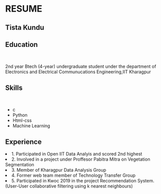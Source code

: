 
<html>
<body>
<head>
<link rel="stylesheet" href="https://maxcdn.bootstrapcdn.com/bootstrap/4.3.1/css/bootstrap.min.css">
<script src="https://maxcdn.bootstrapcdn.com/bootstrap/4.3.1/js/bootstrap.min.js"></script>
  </body>
</head>
<div class="jumbotron text-center">
  <h1>RESUME</h1>
  <h2>Tista Kundu</h2> 
</div>
<h2>Education</h2><br>
<p> 2nd year Btech (4-year) undergraduate student under the department of Electronics and Electrical Communucations Engineering,IIT Kharagpur</p>
<h2>Skills</h2><br>
<p><ul>
  <li>c</li>
  <li>Python</li>
  
  <li>Html-css</li>
  <li>Machine Learning</li>
</ul>





</p>
<h2>Experience</h2>
<li>1. Participated in Open IIT Data Analyis and scored 2nd highest</li>
<li>2. Involved in a project under Proffesor Pabitra Mitra on Vegetation Segmentation </li>
<li>3. Member of Kharagpur Data Analysis Group</li>
   
<li>4. Former web team member of Technology Transfer Group</li>
<li>5. Participated in Kwoc 2019 in the project Recommendation System.(User-User collaborative filtering using k nearest neighbours)</li>
 
</body>
</html>
